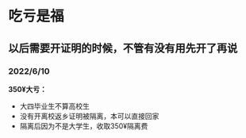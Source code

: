 # 吃亏是福

## 以后需要开证明的时候，不管有没有用先开了再说

### 2022/6/10

**350¥大亏：**
- 大四毕业生不算高校生
- 没有开离校返乡证明被隔离，本可以直接回家
- 隔离后因为不是大学生，收取350¥隔离费


